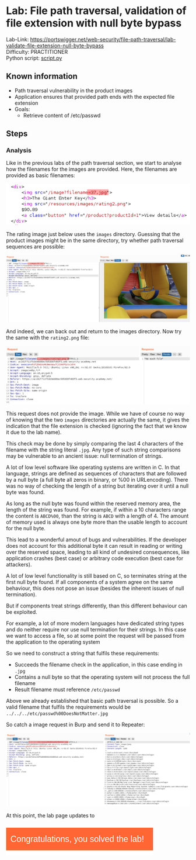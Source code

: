 # Lab: File path traversal, validation of file extension with null byte bypass

Lab-Link: <https://portswigger.net/web-security/file-path-traversal/lab-validate-file-extension-null-byte-bypass>  
Difficulty: PRACTITIONER  
Python script: [script.py](script.py)  

## Known information

- Path traversal vulnerability in the product images
- Application ensures that provided path ends with the expected file extension
- Goals:
  - Retrieve content of /etc/passwd

## Steps

### Analysis

Like in the previous labs of the path traversal section, we start to analyse how the filenames for the images are provided. Here, the filenames are provided as basic filenames:

![html](img/html.png)

The rating image just below uses the `images` directory. Guessing that the product images might be in the same directory, try whether path traversal sequences are possible:

![request traversal](img/request_traversal.png)

And indeed, we can back out and return to the images directory. Now try the same with the `rating2.png` file:

![request_extension](img/request_extension.png)

This request does not provide the image. While we have of course no way of knowing that the two `images` directories are actually the same, it gives the indication that the file extension is checked (ignoring the fact that we know it due to the lab name).

This check may be done by simply comparing the last 4 characters of the filename with the string literal `.jpg`. Any type of such string comparisons may be vulnerable to an ancient issue: null termination of strings.

A lot of low level software like operating systems are written in C. In that language, strings are defined as sequences of characters that are followed by a null byte (a full byte all zeros in binary, or %00 in URLencoding). There was no way of checking the length of a string but iterating over it until a null byte was found.

As long as the null byte was found within the reserved memory area, the length of the string was found. For example, if within a 10 characters range the content is `ABCD%00`, than the string is `ABCD` with a length of 4. The amount of memory used is always one byte more than the usable length to account for the null byte.

This lead to a wonderful amout of bugs and vulnerabilities. If the developer does not account for this additional byte it can result in reading or writing over the reserved space, leading to all kind of undesired consequences, like application crashes (best case) or arbitrary code execution (best case for attackers).

A lot of low level functionality is still based on C, so terminates string at the first null byte found. If all components of a system agree on the same behaviour, this does not pose an issue (besides the inherent issues of null termination).

But if components treat strings differently, than this different behaviour can be exploited.

For example, a lot of more modern languages have dedicated string types and do neither require nor use null termination for their strings. In this case we want to access a file, so at some point the request will be passed from the application to the operating system

So we need to construct a string that fulfils these requirements:

- Succeeds the filename check in the application, in this case ending in `.jpg`
- Contains a null byte so that the operating system will not process the full filename
- Result filename must reference `/etc/passwd`

Above we already established that basic path traversal is possible. So a valid filename that fulfils the requirements would be `../../../etc/passwd%00DoesNotMatter.jpg`

So catch a image request in Burp and send it to Repeater:

![request passwd](img/request_passwd.png)

At this point, the lab page updates to

![success](img/success.png)
